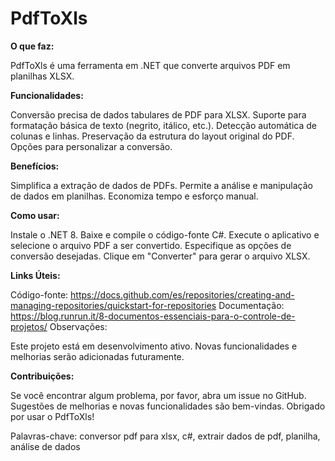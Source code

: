 # PdfToXls
**O que faz:**

PdfToXls é uma ferramenta em .NET que converte arquivos PDF em planilhas XLSX.


**Funcionalidades:**

Conversão precisa de dados tabulares de PDF para XLSX.
Suporte para formatação básica de texto (negrito, itálico, etc.).
Detecção automática de colunas e linhas.
Preservação da estrutura do layout original do PDF.
Opções para personalizar a conversão.


**Benefícios:**

Simplifica a extração de dados de PDFs.
Permite a análise e manipulação de dados em planilhas.
Economiza tempo e esforço manual.


**Como usar:**

Instale o .NET 8.
Baixe e compile o código-fonte C#.
Execute o aplicativo e selecione o arquivo PDF a ser convertido.
Especifique as opções de conversão desejadas.
Clique em "Converter" para gerar o arquivo XLSX.


**Links Úteis:**

Código-fonte: https://docs.github.com/es/repositories/creating-and-managing-repositories/quickstart-for-repositories
Documentação: https://blog.runrun.it/8-documentos-essenciais-para-o-controle-de-projetos/
Observações:

Este projeto está em desenvolvimento ativo.
Novas funcionalidades e melhorias serão adicionadas futuramente.


**Contribuições:**

Se você encontrar algum problema, por favor, abra um issue no GitHub.
Sugestões de melhorias e novas funcionalidades são bem-vindas.
Obrigado por usar o PdfToXls!

Palavras-chave: conversor pdf para xlsx, c#, extrair dados de pdf, planilha, análise de dados
